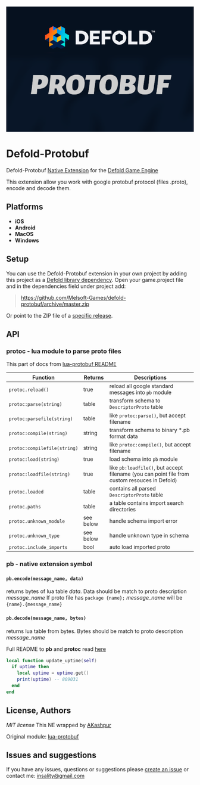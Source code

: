 ![](docs/logo.png)

# Defold-Protobuf

Defold-Protobuf [Native Extension](https://www.defold.com/manuals/extensions/) for the [Defold Game Engine](https://www.defold.com) 

This extension allow you work with google protobuf protocol (files .proto), encode and decode them.


## Platforms

* **iOS**
* **Android**
* **MacOS**
* **Windows**

## Setup

You can use the Defold-Protobuf extension in your own project by adding this project as a [Defold library dependency](https://www.defold.com/manuals/libraries/). Open your game.project file and in the dependencies field under project add:

> https://github.com/Melsoft-Games/defold-protobuf/archive/master.zip

Or point to the ZIP file of a [specific release](https://github.com/Melsoft-Games/defold-protobuf/releases).

## API

### **protoc** - lua module to parse proto files
This part of docs from [lua-protobuf README](https://github.com/starwing/lua-protobuf/blob/master/README.md)

| Function                | Returns       | Descriptions                                         |
| ----------------------- | ------------- | ---------------------------------------------------- |
| `protoc.reload()`       | true          | reload all google standard messages into `pb` module |
| `protoc:parse(string)`       | table         | transform schema to `DescriptorProto` table          |
| `protoc:parsefile(string)`   | table         | like `protoc:parse()`, but accept filename                |
| `protoc:compile(string)`     | string        | transform schema to binary *.pb format data          |
| `protoc:compilefile(string)` | string        | like `protoc:compile()`, but accept filename              |
| `protoc:load(string)`        | true          | load schema into `pb` module                         |
| `protoc:loadfile(string)`    | true          | like `pb:loadfile()`, but accept filename (you can point file from custom resouces in Defold)            |
| `protoc.loaded`              | table         | contains all parsed `DescriptorProto` table          |
| `protoc.paths`               | table         | a table contains import search directories           |
| `protoc.unknown_module`      | see below     | handle schema import error                           |
| `protoc.unknown_type`        | see below     | handle unknown type in schema                        |
| `protoc.include_imports`     | bool          | auto load imported proto                             |


### **pb** - native extension symbol
#### `pb.encode(message_name, data)`
returns bytes of lua table *data*. Data should be match to proto description *message_name*
If proto file has `package {name};` *message_name* will be `{name}.{message_name}`

#### `pb.decode(message_name, bytes)`
returns lua table from bytes. Bytes should be match to proto description *message_name*


Full README to **pb** and **protoc** read [here](https://github.com/starwing/lua-protobuf/blob/master/README.md)


```lua
local function update_uptime(self)
  if uptime then
    local uptime = uptime.get()
    print(uptime) -- 809031
  end
end

```

## License, Authors
*MIT license*
This NE wrapped by [AKashpur](https://github.com/AKashpur)

Original module: [lua-protobuf](https://github.com/starwing/lua-protobuf)

## Issues and suggestions

If you have any issues, questions or suggestions please [create an issue](https://github.com/Melsoft-Games/defold-protobuf/issues) or contact me: insality@gmail.com